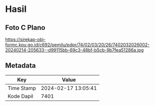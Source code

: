 # Hasil

## Foto C Plano

https://sirekap-obj-formc.kpu.go.id/c692/pemilu/pdpr/74/02/03/20/26/7402032026002-20240214-205633--d99115bb-69c3-48bf-b5cb-9b7fea51286a.jpg


## Metadata

| Key        | Value               |
| ---------- | ------------------- |
| Time Stamp | 2024-02-17 13:05:41 |
| Kode Dapil | 7401                |



